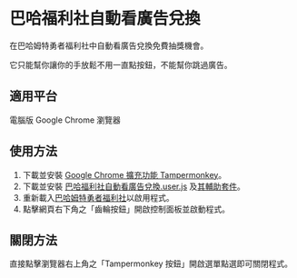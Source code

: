 # 巴哈福利社自動看廣告兌換
在巴哈姆特勇者福利社中自動看廣告兌換免費抽獎機會。

它只能幫你讓你的手放鬆不用一直點按鈕，不能幫你跳過廣告。

## 適用平台
電腦版 Google Chrome 瀏覽器

## 使用方法
1. 下載並安裝 [Google Chrome 擴充功能 Tampermonkey](https://chrome.google.com/webstore/detail/tampermonkey/dhdgffkkebhmkfjojejmpbldmpobfkfo)。
2. 下載並安裝 [巴哈福利社自動看廣告兌換.user.js](https://github.com/JacobLinCool/PGUI/raw/main/applications/巴哈福利社自動看廣告兌換/巴哈福利社自動看廣告兌換.user.js) 及[其輔助套件](https://github.com/JacobLinCool/PGUI/raw/main/applications/巴哈福利社自動看廣告兌換/巴哈福利社自動看廣告兌換%20輔助套件.user.js)。
3. 重新載入[巴哈姆特勇者福利社](https://fuli.gamer.com.tw/)以啟用程式。
4. 點擊網頁右下角之「齒輪按鈕」開啟控制面板並啟動程式。

## 關閉方法
直接點擊瀏覽器右上角之「Tampermonkey 按鈕」開啟選單點選即可關閉程式。
